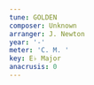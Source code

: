 ```yaml
---
tune: GOLDEN
composer: Unknown
arranger: J. Newton
year: '-'
meter: 'C. M. '
key: E♭ Major
anacrusis: 0
---
```

